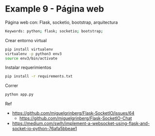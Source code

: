 # Example 9 - Página web

Página web con: Flask, socketio, bootstrap, arquitectura

```bash
Keywords: python; flask; socketio; bootstrap;
```

Crear entorno virtual
```bash
pip install virtualenv
virtualenv -p python3 env3
source env3/bin/activate
```
Instalar requerimientos
```bash
pip install -r requirements.txt
```
Correr
```bash
python app.py
```

Ref

- https://github.com/miguelgrinberg/Flask-SocketIO/issues/64
    - https://github.com/miguelgrinberg/Flask-SocketIO-Chat
- https://medium.com/swlh/implement-a-websocket-using-flask-and-socket-io-python-76afa5bbeae1